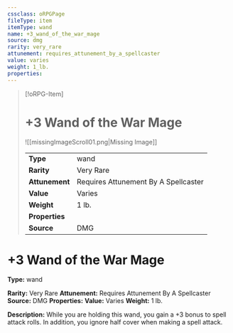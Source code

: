 ```yaml
---
cssclass: oRPGPage
fileType: item
itemType: wand
name: +3_wand_of_the_war_mage
source: dmg
rarity: very_rare
attunement: requires_attunement_by_a_spellcaster
value: varies
weight: 1_lb.
properties:
---
```

> [!oRPG-Item]
> # +3 Wand of the War Mage
> ![[missingImageScroll01.png|Missing Image]]
>
> |  |   |
> |:--|---|
> |**Type** | wand |
> |**Rarity** | Very Rare |
> | **Attunement** | Requires Attunement By A Spellcaster |
> | **Value** | Varies |
>  | **Weight**| 1 lb. |
>  |**Properties** |  |
> | **Source** | DMG |

#  +3 Wand of the War Mage
**Type:** wand

**Rarity:** Very Rare
**Attunement:** Requires Attunement By A Spellcaster
**Source:** DMG
**Properties:**
**Value:** Varies
**Weight:** 1 lb.

**Description:** While you are holding this wand, you gain a +3 bonus to spell attack rolls. In addition, you ignore half cover when making a spell attack.


